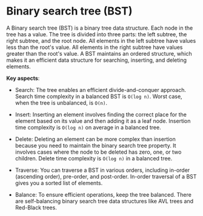 # Binary search tree (BST)

A Binary search tree (BST) is a binary tree data structure. Each node in the tree has a value. The tree is divided into three parts: the left subtree, the right subtree, and the root node. All elements in the left subtree have values less than the root's value. All elements in the right subtree have values greater than the root's value. A BST maintains an ordered structure, which makes it an efficient data structure for searching, inserting, and deleting elements.

**Key aspects**:

* Search: The tree enables an efficient divide-and-conquer approach. Search time complexity in a balanced BST is `O(log n)`. Worst case, when the tree is unbalanced, is `O(n)`.

* Insert: Inserting an element involves finding the correct place for the element based on its value and then adding it as a leaf node. Insertion time complexity is `O(log n)` on average in a balanced tree.

* Delete: Deleting an element can be more complex than insertion because you need to maintain the binary search tree property. It involves cases where the node to be deleted has zero, one, or two children. Delete time complexity is `O(log n)` in a balanced tree.

* Traverse: You can traverse a BST in various orders, including in-order (ascending order), pre-order, and post-order. In-order traversal of a BST gives you a sorted list of elements.

* Balance: To ensure efficient operations, keep the tree balanced. There are self-balancing binary search tree data structures like AVL trees and Red-Black trees.
